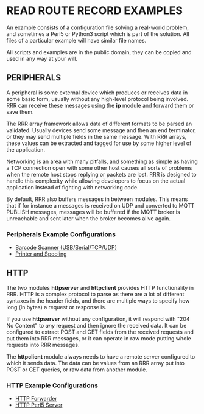 # READ ROUTE RECORD EXAMPLES

An example consists of a configuration file solving a real-world problem,
and sometimes a Perl5 or Python3 script which is part of the solution. All
files of a particular example will have similar file names.

All scripts and examples are in the public domain, they can be copied and
used in any way at your will.

## PERIPHERALS

A peripheral is some external device which produces or receives data in some basic
form, usually without any high-level protocol being involved. RRR can receive these
messages using the **ip** module and forward them or save them.

The RRR array framework allows data of different formats to be parsed an validated.
Usually devices send some message and then an end terminator, or they may send multiple
fields in the same message. With RRR arrays, these values can be extracted and tagged
for use by some higher level of the application.

Networking is an area with many pitfalls, and something as simple as having a TCP
connection open with some other host causes all sorts of problems when the remote host
stops replying or packets are lost. RRR is designed to handle this complexity while allowing
developers to focus on the actual application instead of fighting with networking code.

By default, RRR also buffers messages in between modules. This means that if for instance
a messages is received on UDP and converted to MQTT PUBLISH messages, messages will be buffered
if the MQTT broker is unreachable and sent later when the broker becomes alive again.

### Peripherals Example Configurations

* [Barcode Scanner (USB/Serial/TCP/UDP)](peripherals/barcode_scanner.md)
* [Printer and Spooling](peripherals/printer.md)

## HTTP

The two modules **httpserver** and **httpclient** provides HTTP functionality
in RRR. HTTP is a complex protocol to parse as there are a lot of different
syntaxes in the header fields, and there are multiple ways to specify how
long (in bytes) a request or response is.

If you use **httpserver** without any configuration, it will respond with
"204 No Content" to *any* request and then ignore the received data. It can
be configured to extract POST and GET fields from the received requests and
put them into RRR messages, or it can operate in raw mode putting whole requests
into RRR messages.

The **httpclient** module always needs to have a remote server configured to
which it sends data. The data can be values from an RRR array put into POST or
GET queries, or raw data from another module.  

### HTTP Example Configurations

* [HTTP Forwarder](http/http_forwarder.md)
* [HTTP Perl5 Server](http/http_perl_server.md)
